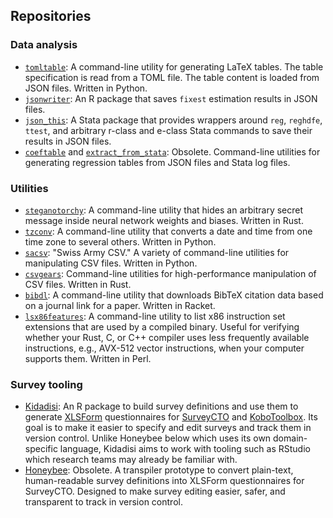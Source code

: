 
## Repositories

### Data analysis

- [`tomltable`](https://github.com/gn0/tomltable): A command-line utility for generating LaTeX tables. The table specification is read from a TOML file. The table content is loaded from JSON files. Written in Python.
- [`jsonwriter`](https://github.com/gn0/jsonwriter): An R package that saves `fixest` estimation results in JSON files.
- [`json_this`](https://github.com/gn0/json-this): A Stata package that provides wrappers around `reg`, `reghdfe`, `ttest`, and arbitrary r-class and e-class Stata commands to save their results in JSON files.
- [`coeftable`](https://github.com/gn0/coeftable) and [`extract_from_stata`](https://github.com/gn0/extract-from-stata): Obsolete. Command-line utilities for generating regression tables from JSON files and Stata log files.

### Utilities

- [`steganotorchy`](https://github.com/gn0/steganotorchy): A command-line utility that hides an arbitrary secret message inside neural network weights and biases. Written in Rust.
- [`tzconv`](https://github.com/gn0/tzconv): A command-line utility that converts a date and time from one time zone to several others. Written in Python.
- [`sacsv`](https://github.com/gn0/sacsv): "Swiss Army CSV." A variety of command-line utilities for manipulating CSV files. Written in Python.
- [`csvgears`](https://github.com/gn0/csvgears): Command-line utilities for high-performance manipulation of CSV files. Written in Rust.
- [`bibdl`](https://github.com/gn0/bibdl): A command-line utility that downloads BibTeX citation data based on a journal link for a paper. Written in Racket.
- [`lsx86features`](https://github.com/gn0/lsx86features): A command-line utility to list x86 instruction set extensions that are used by a compiled binary. Useful for verifying whether your Rust, C, or C++ compiler uses less frequently available instructions, e.g., AVX-512 vector instructions, when your computer supports them. Written in Perl.

### Survey tooling

- [Kidadisi](https://github.com/gn0/kidadisi): An R package to build survey definitions and use them to generate [XLSForm](https://xlsform.org/en/) questionnaires for [SurveyCTO](https://www.surveycto.com/) and [KoboToolbox](https://www.kobotoolbox.org/). Its goal is to make it easier to specify and edit surveys and track them in version control. Unlike Honeybee below which uses its own domain-specific language, Kidadisi aims to work with tooling such as RStudio which research teams may already be familiar with.
- [Honeybee](https://github.com/gn0/honeybee): Obsolete. A transpiler prototype to convert plain-text, human-readable survey definitions into XLSForm questionnaires for SurveyCTO. Designed to make survey editing easier, safer, and transparent to track in version control.
